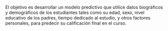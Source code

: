 El objetivo es desarrollar un modelo predictivo que utilice datos biográficos y demográficos de los estudiantes tales como su edad, sexo, nivel educativo de los padres, tiempo dedicado al estudio, y otros factores personales, para predecir su calificación final en el curso.
